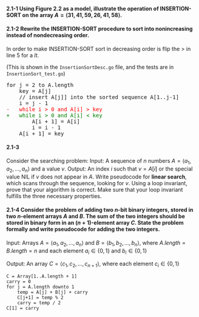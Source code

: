 #### 2.1-1 Using Figure 2.2 as a model, illustrate the operation of INSERTION-SORT on the array $A=\langle 31,41,59,26,41,58\rangle$.

#### 2.1-2 Rewrite the $\textsf{INSERTION-SORT}$ procedure to sort into nonincreasing instead of nondecreasing order.

In order to make $\textsf{INSERTION-SORT}$ sort in decreasing order is flip the $\gt$ in line 5 for a $lt$.

(This is shown in the `InsertionSortDesc.go` file, and the tests are in `InsertionSort_test.go`)

<style>
pre.code code::before {
  content: counter(listing) ". ";
  display: inline-block;
  width: 8em;
  padding-left: auto;
  margin-left: auto;
  text-align: right;
}
</style>

<pre>
for j = 2 to A.length
    key = A[j]
    // insert A[j]] into the sorted sequence A[1..j-1]
    i = j - 1
<span style="color: red;">-   while i > 0 and A[i] > key</span>
<span style="color: GREEN;">+   while i > 0 and A[i] < key</span>
        A[i + 1] = A[i]
        i = i - 1
    A[i + 1] = key
</pre>

#### 2.1-3
Consider the searching problem:
Input: A sequence of $n$ numbers $A=\langle a_1, a_2, ..., a_n\rangle$ and a value $v$.
Output: An index $i$ such that $v=A[i]$ or the special value $\textsf{NIL}$ if $v$ does not appear in $A$.
Write pseudocode for **linear search**, which scans through the sequence, looking
for $v$. Using a loop invariant, prove that your algorithm is correct. Make sure that
your loop invariant fulfills the three necessary properties.

#### 2.1-4 Consider the problem of adding two $n$-bit binary integers, stored in two $n$-element arrays $A$ and $B$. The sum of the two integers should be stored in binary form in an $(n+1)$-element array $C$. State the problem formally and write pseudocode for adding the two integers.

Input: Arrays $A=\langle a_1,a_2,...,a_n\rangle$ and $B=\langle b_1,b_2,...,b_n\rangle$, where $A.length=B.length=n$ and each element $a_i\in\{0,1\}$ and $b_i\in\{0,1\}$

Output: An array $C=\langle c_1, c_2, ..., c_{n+1}\rangle$, where each element $c_i\in\{0,1\}$

    C = Array[1..A.length + 1]
    carry = 0
    for j = A.length downto 1
        temp = A[j] + B[j] + carry
        C[j+1] = temp % 2
        carry = temp / 2
    C[1] = carry

